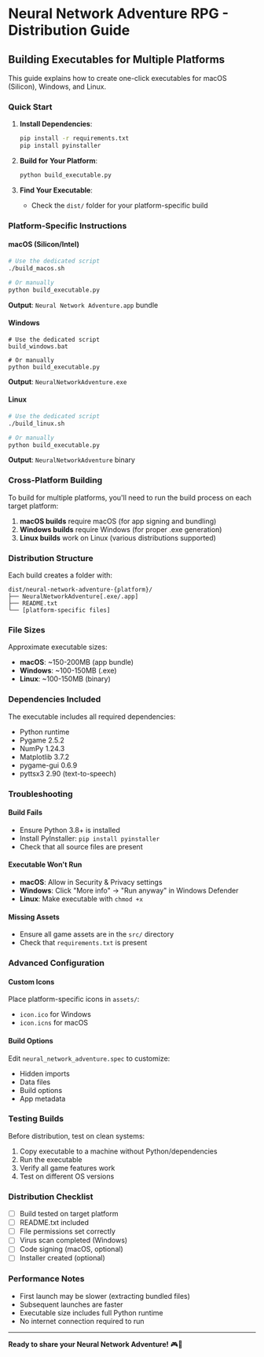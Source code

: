 # Neural Network Adventure RPG - Distribution Guide

## Building Executables for Multiple Platforms

This guide explains how to create one-click executables for macOS (Silicon), Windows, and Linux.

### Quick Start

1. **Install Dependencies**:
   ```bash
   pip install -r requirements.txt
   pip install pyinstaller
   ```

2. **Build for Your Platform**:
   ```bash
   python build_executable.py
   ```

3. **Find Your Executable**:
   - Check the `dist/` folder for your platform-specific build

### Platform-Specific Instructions

#### macOS (Silicon/Intel)
```bash
# Use the dedicated script
./build_macos.sh

# Or manually
python build_executable.py
```
**Output**: `Neural Network Adventure.app` bundle

#### Windows
```batch
# Use the dedicated script
build_windows.bat

# Or manually
python build_executable.py
```
**Output**: `NeuralNetworkAdventure.exe`

#### Linux
```bash
# Use the dedicated script
./build_linux.sh

# Or manually
python build_executable.py
```
**Output**: `NeuralNetworkAdventure` binary

### Cross-Platform Building

To build for multiple platforms, you'll need to run the build process on each target platform:

1. **macOS builds** require macOS (for app signing and bundling)
2. **Windows builds** require Windows (for proper .exe generation)
3. **Linux builds** work on Linux (various distributions supported)

### Distribution Structure

Each build creates a folder with:
```
dist/neural-network-adventure-{platform}/
├── NeuralNetworkAdventure[.exe/.app]
├── README.txt
└── [platform-specific files]
```

### File Sizes

Approximate executable sizes:
- **macOS**: ~150-200MB (app bundle)
- **Windows**: ~100-150MB (.exe)
- **Linux**: ~100-150MB (binary)

### Dependencies Included

The executable includes all required dependencies:
- Python runtime
- Pygame 2.5.2
- NumPy 1.24.3
- Matplotlib 3.7.2
- pygame-gui 0.6.9
- pyttsx3 2.90 (text-to-speech)

### Troubleshooting

#### Build Fails
- Ensure Python 3.8+ is installed
- Install PyInstaller: `pip install pyinstaller`
- Check that all source files are present

#### Executable Won't Run
- **macOS**: Allow in Security & Privacy settings
- **Windows**: Click "More info" → "Run anyway" in Windows Defender
- **Linux**: Make executable with `chmod +x`

#### Missing Assets
- Ensure all game assets are in the `src/` directory
- Check that `requirements.txt` is present

### Advanced Configuration

#### Custom Icons
Place platform-specific icons in `assets/`:
- `icon.ico` for Windows
- `icon.icns` for macOS

#### Build Options
Edit `neural_network_adventure.spec` to customize:
- Hidden imports
- Data files
- Build options
- App metadata

### Testing Builds

Before distribution, test on clean systems:
1. Copy executable to a machine without Python/dependencies
2. Run the executable
3. Verify all game features work
4. Test on different OS versions

### Distribution Checklist

- [ ] Build tested on target platform
- [ ] README.txt included
- [ ] File permissions set correctly
- [ ] Virus scan completed (Windows)
- [ ] Code signing (macOS, optional)
- [ ] Installer created (optional)

### Performance Notes

- First launch may be slower (extracting bundled files)
- Subsequent launches are faster
- Executable size includes full Python runtime
- No internet connection required to run

---

**Ready to share your Neural Network Adventure!** 🎮🧠